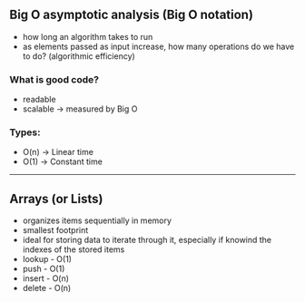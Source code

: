 ## Big O asymptotic analysis (Big O notation)

- how long an algorithm takes to run
- as elements passed as input increase, how many operations do we have to do? (algorithmic efficiency)

### What is good code?
- readable
- scalable -> measured by Big O

### Types:
- O(n) -> Linear time
- O(1) -> Constant time



---

## Arrays (or Lists)

- organizes items sequentially in memory
- smallest footprint
- ideal for storing data to iterate through it, especially if knowind the indexes of the stored items
- lookup - O(1)
- push - O(1)
- insert - O(n)
- delete - O(n)


